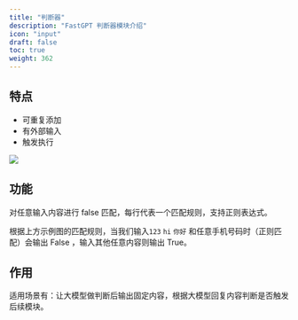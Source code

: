 ```yaml
---
title: "判断器"
description: "FastGPT 判断器模块介绍"
icon: "input"
draft: false
toc: true
weight: 362
---
```


## 特点

- 可重复添加
- 有外部输入
- 触发执行

![](/imgs/judgement1.png)

## 功能

对任意输入内容进行 false 匹配，每行代表一个匹配规则，支持正则表达式。

根据上方示例图的匹配规则，当我们输入`123` `hi` `你好` 和任意手机号码时（正则匹配）会输出 False ，输入其他任意内容则输出 True。

## 作用

适用场景有：让大模型做判断后输出固定内容，根据大模型回复内容判断是否触发后续模块。